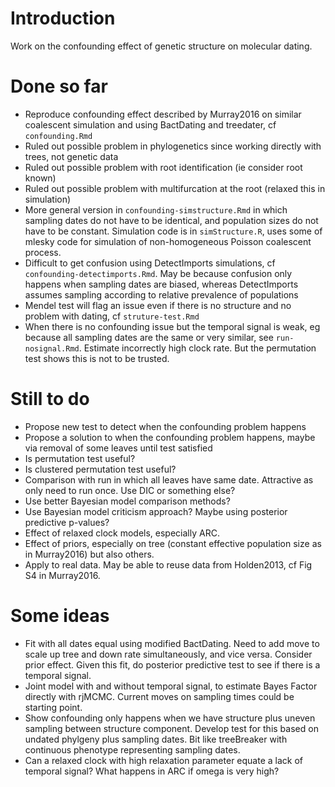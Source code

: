 
<!-- README.md is generated from README.Rmd. Please edit that file -->

# Introduction

Work on the confounding effect of genetic structure on molecular dating.

# Done so far

- Reproduce confounding effect described by Murray2016 on similar
  coalescent simulation and using BactDating and treedater, cf
  `confounding.Rmd`
- Ruled out possible problem in phylogenetics since working directly
  with trees, not genetic data
- Ruled out possible problem with root identification (ie consider root
  known)
- Ruled out possible problem with multifurcation at the root (relaxed
  this in simulation)
- More general version in `confounding-simstructure.Rmd` in which
  sampling dates do not have to be identical, and population sizes do
  not have to be constant. Simulation code is in `simStructure.R`, uses
  some of mlesky code for simulation of non-homogeneous Poisson
  coalescent process.
- Difficult to get confusion using DetectImports simulations, cf
  `confounding-detectimports.Rmd`. May be because confusion only happens
  when sampling dates are biased, whereas DetectImports assumes sampling
  according to relative prevalence of populations
- Mendel test will flag an issue even if there is no structure and no
  problem with dating, cf `struture-test.Rmd`
- When there is no confounding issue but the temporal signal is weak, eg
  because all sampling dates are the same or very similar, see
  `run-nosignal.Rmd`. Estimate incorrectly high clock rate. But the
  permutation test shows this is not to be trusted.

# Still to do

- Propose new test to detect when the confounding problem happens
- Propose a solution to when the confounding problem happens, maybe via
  removal of some leaves until test satisfied
- Is permutation test useful?
- Is clustered permutation test useful?
- Comparison with run in which all leaves have same date. Attractive as
  only need to run once. Use DIC or something else?
- Use better Bayesian model comparison methods?
- Use Bayesian model criticism approach? Maybe using posterior
  predictive p-values?
- Effect of relaxed clock models, especially ARC.
- Effect of priors, especially on tree (constant effective population
  size as in Murray2016) but also others.
- Apply to real data. May be able to reuse data from Holden2013, cf Fig
  S4 in Murray2016.

# Some ideas

- Fit with all dates equal using modified BactDating. Need to add move
  to scale up tree and down rate simultaneously, and vice versa.
  Consider prior effect. Given this fit, do posterior predictive test to
  see if there is a temporal signal.
- Joint model with and without temporal signal, to estimate Bayes Factor
  directly with rjMCMC. Current moves on sampling times could be
  starting point.
- Show confounding only happens when we have structure plus uneven
  sampling between structure component. Develop test for this based on
  undated phylgeny plus sampling dates. Bit like treeBreaker with
  continuous phenotype representing sampling dates.
- Can a relaxed clock with high relaxation parameter equate a lack of
  temporal signal? What happens in ARC if omega is very high?
